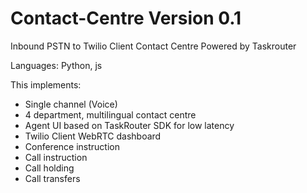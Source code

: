 # Contact-Centre Version 0.1

Inbound PSTN to Twilio Client Contact Centre Powered by Taskrouter 

Languages: Python, js

This implements:

- Single channel (Voice)
- 4 department, multilingual contact centre
- Agent UI based on TaskRouter SDK for low latency
- Twilio Client WebRTC dashboard
- Conference instruction
- Call instruction
- Call holding
- Call transfers


